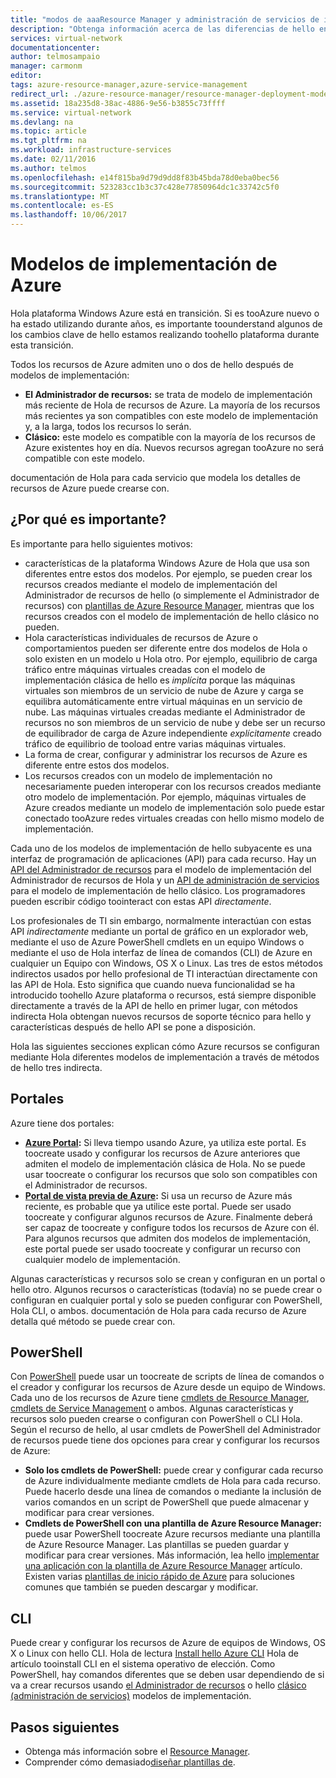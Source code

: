 ```yaml
---
title: "modos de aaaResource Manager y administración de servicios de implementación (clásica) | Documentos de Microsoft"
description: "Obtenga información acerca de las diferencias de hello entre el Administrador de recursos y los modelos de implementación clásica."
services: virtual-network
documentationcenter: 
author: telmosampaio
manager: carmonm
editor: 
tags: azure-resource-manager,azure-service-management
redirect_url: ./azure-resource-manager/resource-manager-deployment-model
ms.assetid: 18a235d8-38ac-4886-9e56-b3855c73ffff
ms.service: virtual-network
ms.devlang: na
ms.topic: article
ms.tgt_pltfrm: na
ms.workload: infrastructure-services
ms.date: 02/11/2016
ms.author: telmos
ms.openlocfilehash: e14f815ba9d79d9dd8f83b45bda78d0eba0bec56
ms.sourcegitcommit: 523283cc1b3c37c428e77850964dc1c33742c5f0
ms.translationtype: MT
ms.contentlocale: es-ES
ms.lasthandoff: 10/06/2017
---
```

# <a name="azure-deployment-models"></a>Modelos de implementación de Azure
Hola plataforma Windows Azure está en transición.  Si es tooAzure nuevo o ha estado utilizando durante años, es importante toounderstand algunos de los cambios clave de hello estamos realizando toohello plataforma durante esta transición.

Todos los recursos de Azure admiten uno o dos de hello después de modelos de implementación:

* **El Administrador de recursos:** se trata de modelo de implementación más reciente de Hola de recursos de Azure. La mayoría de los recursos más recientes ya son compatibles con este modelo de implementación y, a la larga, todos los recursos lo serán.   
* **Clásico:** este modelo es compatible con la mayoría de los recursos de Azure existentes hoy en día. Nuevos recursos agregan tooAzure no será compatible con este modelo.

documentación de Hola para cada servicio que modela los detalles de recursos de Azure puede crearse con.

## <a name="why-does-this-matter"></a>¿Por qué es importante?
Es importante para hello siguientes motivos:

* características de la plataforma Windows Azure de Hola que usa son diferentes entre estos dos modelos.  Por ejemplo, se pueden crear los recursos creados mediante el modelo de implementación del Administrador de recursos de hello (o simplemente el Administrador de recursos) con [plantillas de Azure Resource Manager](azure-resource-manager/resource-group-overview.md#template-deployment), mientras que los recursos creados con el modelo de implementación de hello clásico no pueden.
* Hola características individuales de recursos de Azure o comportamientos pueden ser diferente entre dos modelos de Hola o solo existen en un modelo u Hola otro.  Por ejemplo, equilibrio de carga tráfico entre máquinas virtuales creadas con el modelo de implementación clásica de hello es *implícita* porque las máquinas virtuales son miembros de un servicio de nube de Azure y carga se equilibra automáticamente entre virtual máquinas en un servicio de nube. Las máquinas virtuales creadas mediante el Administrador de recursos no son miembros de un servicio de nube y debe ser un recurso de equilibrador de carga de Azure independiente *explícitamente* creado tráfico de equilibrio de tooload entre varias máquinas virtuales.  
* La forma de crear, configurar y administrar los recursos de Azure es diferente entre estos dos modelos.
* Los recursos creados con un modelo de implementación no necesariamente pueden interoperar con los recursos creados mediante otro modelo de implementación. Por ejemplo, máquinas virtuales de Azure creados mediante un modelo de implementación solo puede estar conectado tooAzure redes virtuales creadas con hello mismo modelo de implementación.    

Cada uno de los modelos de implementación de hello subyacente es una interfaz de programación de aplicaciones (API) para cada recurso.  Hay un [API del Administrador de recursos](https://msdn.microsoft.com/library/azure/dn948464.aspx) para el modelo de implementación del Administrador de recursos de Hola y un [API de administración de servicios](https://msdn.microsoft.com/library/azure/ee460799.aspx) para el modelo de implementación de hello clásico. Los programadores pueden escribir código toointeract con estas API *directamente*.  

Los profesionales de TI sin embargo, normalmente interactúan con estas API *indirectamente* mediante un portal de gráfico en un explorador web, mediante el uso de Azure PowerShell cmdlets en un equipo Windows o mediante el uso de Hola interfaz de línea de comandos (CLI) de Azure en cualquier un Equipo con Windows, OS X o Linux. Las tres de estos métodos indirectos usados por hello profesional de TI interactúan directamente con las API de Hola. Esto significa que cuando nueva funcionalidad se ha introducido toohello Azure plataforma o recursos, está siempre disponible directamente a través de la API de hello en primer lugar, con métodos indirecta Hola obtengan nuevos recursos de soporte técnico para hello y características después de hello API se pone a disposición.  

Hola las siguientes secciones explican cómo Azure recursos se configuran mediante Hola diferentes modelos de implementación a través de métodos de hello tres indirecta.

## <a name="portals"></a>Portales
Azure tiene dos portales:

* **[Azure Portal](https://manage.windowsazure.com):** Si lleva tiempo usando Azure, ya utiliza este portal. Es toocreate usado y configurar los recursos de Azure anteriores que admiten el modelo de implementación clásica de Hola. No se puede usar toocreate o configurar los recursos que solo son compatibles con el Administrador de recursos. 
* **[Portal de vista previa de Azure](https://azure.microsoft.com/overview/preview-portal/):** Si usa un recurso de Azure más reciente, es probable que ya utilice este portal. Puede ser usado toocreate y configurar algunos recursos de Azure. Finalmente deberá ser capaz de toocreate y configure todos los recursos de Azure con él. Para algunos recursos que admiten dos modelos de implementación, este portal puede ser usado toocreate y configurar un recurso con cualquier modelo de implementación. 

Algunas características y recursos solo se crean y configuran en un portal o hello otro. Algunos recursos o características (todavía) no se puede crear o configuran en cualquier portal y solo se pueden configurar con PowerShell, Hola CLI, o ambos. documentación de Hola para cada recurso de Azure detalla qué método se puede crear con. 

## <a name="powershell"></a>PowerShell
Con [PowerShell](/powershell/azureps-cmdlets-docs) puede usar un toocreate de scripts de línea de comandos o el creador y configurar los recursos de Azure desde un equipo de Windows.  Cada uno de los recursos de Azure tiene [cmdlets de Resource Manager](/powershell/azure/overview), [cmdlets de Service Management](/powershell/azure/overview?view=azuresmps-3.7.0) o ambos.  Algunas características y recursos solo pueden crearse o configuran con PowerShell o CLI Hola. Según el recurso de hello, al usar cmdlets de PowerShell del Administrador de recursos puede tiene dos opciones para crear y configurar los recursos de Azure:

* **Solo los cmdlets de PowerShell:** puede crear y configurar cada recurso de Azure individualmente mediante cmdlets de Hola para cada recurso. Puede hacerlo desde una línea de comandos o mediante la inclusión de varios comandos en un script de PowerShell que puede almacenar y modificar para crear versiones.
* **Cmdlets de PowerShell con una plantilla de Azure Resource Manager:** puede usar PowerShell toocreate Azure recursos mediante una plantilla de Azure Resource Manager. Las plantillas se pueden guardar y modificar para crear versiones. Más información, lea hello [implementar una aplicación con la plantilla de Azure Resource Manager](resource-group-template-deploy.md) artículo. Existen varias [plantillas de inicio rápido de Azure](https://azure.microsoft.com/documentation/templates/) para soluciones comunes que también se pueden descargar y modificar.

## <a name="cli"></a>CLI
Puede crear y configurar los recursos de Azure de equipos de Windows, OS X o Linux con hello CLI.  Hola de lectura [Install hello Azure CLI](cli-install-nodejs.md) Hola de artículo tooinstall CLI en el sistema operativo de elección. Como PowerShell, hay comandos diferentes que se deben usar dependiendo de si va a crear recursos usando [el Administrador de recursos](xplat-cli-azure-resource-manager.md) o hello [clásico (administración de servicios)](virtual-machines/linux/classic/manage-visual-studio.md?toc=%2fazure%2fvirtual-machines%2flinux%2fclassic%2ftoc.json) modelos de implementación.

## <a name="next-steps"></a>Pasos siguientes
* Obtenga más información sobre el [Resource Manager](azure-resource-manager/resource-group-overview.md).
* Comprender cómo demasiado[diseñar plantillas de](best-practices-resource-manager-design-templates.md).

